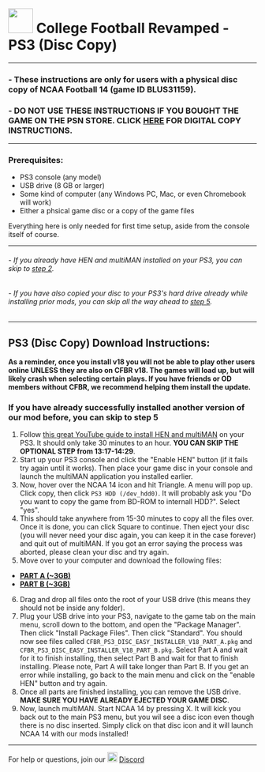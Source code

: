 # <img width="50" src="https://www.freepnglogos.com/uploads/playstation-png-logo/navy-playstation-png-logo-5.png"> College Football Revamped - PS3 (Disc Copy)

---------
### - These instructions are only for users with a physical disc copy of NCAA Football 14 (game ID BLUS31159). 
### - DO NOT USE THESE INSTRUCTIONS IF YOU BOUGHT THE GAME ON THE PSN STORE. CLICK [HERE](https://github.com/cfbrevamped/CFBR-Easy-Installer/blob/master/PS3/digital.md) FOR DIGITAL COPY INSTRUCTIONS.
---------

### Prerequisites:
- PS3 console (any model)
- USB drive (8 GB or larger)
- Some kind of computer (any Windows PC, Mac, or even Chromebook will work)
- Either a phsical game disc or a copy of the game files

Everything here is only needed for first time setup, aside from the console itself of course.

---------
###### - If you already have HEN and multiMAN installed on your PS3, you can skip to <ins>step 2</ins>. 
###### - If you have also copied your disc to your PS3's hard drive already while installing prior mods, you can skip all the way ahead to <ins>step 5</ins>.
---------
## PS3 (Disc Copy) Download Instructions:

**As a reminder, once you install v18 you will not be able to play other users online UNLESS they are also on CFBR v18. The games will load up, but will likely crash when selecting certain plays. If you have friends or OD members without CFBR, we recommend helping them install the update.**

### If you have already successfully installed another version of our mod before, you can skip to step 5
1) Follow [this great YouTube guide to install HEN and multiMAN](https://www.youtube.com/watch?v=fOKemRHAZ3c) on your PS3. It should only take 30 minutes to an hour. **YOU CAN SKIP THE OPTIONAL STEP from 13:17-14:29**.
2) Start up your PS3 console and click the "Enable HEN" button (if it fails try again until it works). Then place your game disc in your console and launch the multiMAN application you installed earlier. 
3) Now, hover over the NCAA 14 icon and hit Triangle. A menu will pop up. Click copy, then click `PS3 HDD (/dev_hdd0)`. It will probably ask you "Do you want to copy the game from BD-ROM to internall HDD?". Select "yes".
4) This should take anywhere from 15-30 minutes to copy all the files over. Once it is done, you can click Square to continue. Then eject your disc (you will never need your disc again, you can keep it in the case forever) and quit out of multiMAN. If you got an error saying the process was aborted, please clean your disc and try again. 
5) Move over to your computer and download the following files:
  - [**PART A (~3GB)**](https://www.mediafire.com/file/7jhq29yvmg8fgyr/CFBR_PS3_DISC_EASY_INSTALLER_V18_PART_A.pkg/file)
  - [**PART B (~3GB)**](https://www.mediafire.com/file/xxpqj3kr0yi5hps/CFBR_PS3_DISC_EASY_INSTALLER_V18_PART_B.pkg/file)

6) Drag and drop all files onto the root of your USB drive (this means they should not be inside any folder).
7) Plug your USB drive into your PS3, navigate to the game tab on the main menu, scroll down to the bottom, and open the "Package Manager". Then click "Install Package Files". Then click "Standard". You should now see files called `CFBR_PS3_DISC_EASY_INSTALLER_V18_PART_A.pkg` and `CFBR_PS3_DISC_EASY_INSTALLER_V18_PART_B.pkg`. Select Part A and wait for it to finish installing, then select Part B and wait for that to finish installing. Please note, Part A will take longer than Part B. If you get an error while installing, go back to the main menu and click on the "enable HEN" button and try again.
8) Once all parts are finished installing, you can remove the USB drive. **MAKE SURE YOU HAVE ALREADY EJECTED YOUR GAME DISC**. 
9) Now, launch multiMAN. Start NCAA 14 by pressing X. It will kick you back out to the main PS3 menu, but you wil see a disc icon even though there is no disc inserted. Simply click on that disc icon and it will launch NCAA 14 with our mods installed!

---------
For help or questions, join our <img width="20" src="https://logo-logos.com/wp-content/uploads/2018/03/Discord_icon.png"> [Discord](https://discord.com/invite/cfbr)
